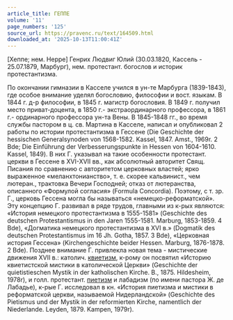 ```yaml
---
article_title: ГЕППЕ
volume: '11'
page_numbers: '125'
source_url: https://pravenc.ru/text/164509.html
downloaded_at: '2025-10-13T11:00:41Z'
---
```


[Хеппе; нем. Heppe] Генрих Людвиг Юлий (30.03.1820, Кассель - 25.07.1879, Марбург), нем. протестант. богослов и историк протестантизма.

По окончании гимназии в Касселе учился в ун-те Марбурга (1839-1843), где особое внимание уделял богословию, философии и вост. языкам. В 1844 г. д-р философии, в 1845 г. магистр богословия. В 1849 г. получил место приват-доцента, в 1850 г.- экстраординарного профессора, в 1861 г.- ординарного профессора ун-та Вены. В 1845-1848 гг., во время службы пастором в ц. св. Мартина в Касселе, написал и опубликовал 2 работы по истории протестантизма в Гессене (Die Geschichte der hessischen Generalsynoden von 1568-1582. Kassel, 1847. Amst., 1969r. 2 Bde; Die Einführung der Verbesserungspunkte in Hessen von 1604-1610. Kassel, 1849). В них Г. указывал на такие особенности протестант. церкви в Гессене в XVI-XVII вв., как абсолютный авторитет Свящ. Писания по сравнению с авторитетом церковных властей; ярко выраженное «меланхтонианство», т. е. скорее кальвинист., чем лютеран., трактовка Вечери Господней; отказ от лютеранства, описанного «Формулой согласия» (Formula Concordia). Поэтому, с т. зр. Г., церковь Гессена могла бы называться «немецко-реформатской». Эту концепцию Г. развивал в ряде трудов, главными из к-рых являются: «История немецкого протестантизма в 1555-1581» (Geschichte des deutschen Protestantismus in den Jaren 1555-1581. Marburg, 1853-1859. 4 Bde), «Догматика немецкого протестантизма в XVI в.» (Dogmatik des deutschen Protestantismus im 16 Jh. Gotha, 1857. 3 Bde), «Церковная история Гессена» (Kirchengeschichte beider Hessen. Marburg, 1876-1878. 2 Bde). Позднее внимание Г. привлекла новая тема - мистические движения XVII в.: католич. [квиетизм](https://pravenc.ru/text/квиетизм.html), к-рому он посвятил «Историю квиетистской мистики в католической Церкви» (Geschichte der quietistieschen Mystik in der katholischen Kirche. B., 1875. Hildesheim, 1978r), и голл. протестант. [пиетизм](https://pravenc.ru/text/пиетизм.html) и лабадизм (по имени пастора Ж. де Лабадье), к-рые Г. исследовал в кн. «История пиетизма и мистики в реформатской церкви, называемой Нидерландской» (Geschichte des Pietismus und der Mystik in der reformierten Kirche, namentlich der Niederlande. Leyden, 1879. Kampen, 1979r).
